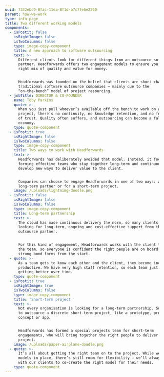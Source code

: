 ```yaml
---
uuid: 7332ebd0-0fac-11ea-8f1d-b7c7fe6e2260
parent: how-we-work
type: info-page
title: Two different working models
components:
  - isPostit: false
    isRightImage: false
    isTwoColumns: false
    type: image-copy-component
    title: A new approach to software outsourcing
    text: >-
      Different clients look for different things from an outsource software
      partner. Headforwards offers two engagement models to ensure you get the
      right mix of quality and value for money. 


      Headforwards was founded on the belief that clients are short-changed by
      traditional software outsource companies – mainly due to the
      “on-the-bench” model of project resourcing.
  - jobTitle: DIRECTOR & CO-FOUNDER
    name: Toby Parkins
    quote: >-
      When you just pull whoever’s available off the bench to work on a client
      project, there’s no continuity, no knowledge retention, and no foundation
      of trust. Quality often suffers, and outsourcing can become a false
      economy.
    type: quote-component
  - isPostit: true
    isRightImage: false
    isTwoColumns: false
    type: image-copy-component
    title: Two ways to work with Headforwards
    text: >-
      Headforwards has deliberately avoided that model. Instead, it focuses on
      forming effective teams who stay together long-term and continuously
      develop new ways to deliver value to the client.


      Companies can choose to engage Headforwards in one of two ways: as a
      long-term partner or for a short-term project.
    image: /uploads/lightning-doodle.png
  - isPostit: false
    isRightImage: false
    isTwoColumns: false
    type: image-copy-component
    title: Long-term partnership
    text: >-
      The cloud has made continuous delivery the norm, so many clients are
      looking for long-term, ongoing and cost-effective support from their
      outsource partner. 


      For this kind of engagement, Headforwards works with the client to recruit
      the team, so everyone is confident the right people are on board, and a
      strong bond forms from the start.
  - quote: >-
      As a team gets to know each other and the client, they become increasingly
      productive. We have very high staff retention, so each team just keeps
      getting better over time.
    type: quote-component
  - isPostit: true
    isRightImage: true
    isTwoColumns: false
    type: image-copy-component
    title: 'Short-term project '
    text: >-
      Not every organisation is looking for a long-term partnership. Some want
      to outsource a discrete short-term project, like a prototype, proof of
      concept or app. 


      Headforwards has formed a special projects team for short-term
      engagements, who will bring together the right people to deliver each
      project.
    image: /uploads/paper-airplane-doodle.png
  - quote: >-
      It’s all about getting the right team on to the project. While we have two
      models in place, there’s still room for flexibility – we’ll always work
      with our clients to co-create the right model for their needs.
    type: quote-component
---
```


